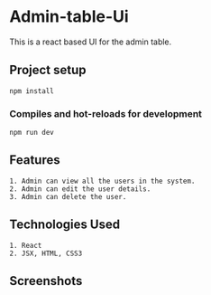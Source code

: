 # Admin-table-Ui

This is a react based UI for the admin table.

## Project setup
```
npm install
```

### Compiles and hot-reloads for development
```
npm run dev
```

## Features
```
1. Admin can view all the users in the system.
2. Admin can edit the user details.
3. Admin can delete the user.
```

## Technologies Used
```
1. React
2. JSX, HTML, CSS3
```

## Screenshots

